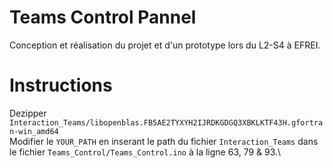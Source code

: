 # Teams Control Pannel
Conception et réalisation du projet et d'un prototype lors du L2-S4 à EFREI.


# Instructions
Dezipper `Interaction_Teams/libopenblas.FB5AE2TYXYH2IJRDKGDGQ3XBKLKTF43H.gfortran-win_amd64`\
Modifier le `YOUR_PATH` en inserant le path du fichier `Interaction_Teams` dans le fichier `Teams_Control/Teams_Control.ino` à la ligne 63, 79 & 93.\
